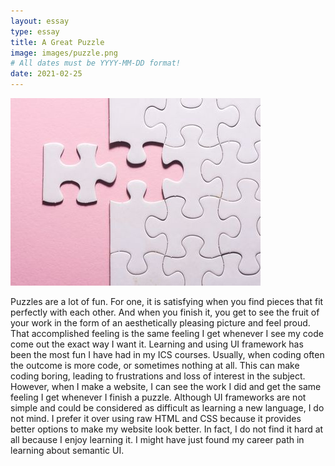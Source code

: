 ```yaml
---
layout: essay
type: essay
title: A Great Puzzle
image: images/puzzle.png
# All dates must be YYYY-MM-DD format!
date: 2021-02-25
---
```



<img class="ui medium left floated image" src="../images/puzzle.jpg">

Puzzles are a lot of fun. For one, it is satisfying when you find pieces that fit perfectly with each other. And when you finish it, you get to see the fruit of your work in the form of an aesthetically pleasing picture and feel proud. That accomplished feeling is the same feeling I get whenever I see my code come out the exact way I want it. 
Learning and using UI framework has been the most fun I have had in my ICS courses. Usually, when coding often the outcome is more code, or sometimes nothing at all. This can make coding boring, leading to frustrations and loss of interest in the subject. However, when I make a website, I can see the work I did and get the same feeling I get whenever I finish a puzzle. 
Although UI frameworks are not simple and could be considered as difficult as learning a new language, I do not mind. I prefer it over using raw HTML and CSS because it provides better options to make my website look better. In fact, I do not find it hard at all because I enjoy learning it. I might have just found my career path in learning about semantic UI. 
